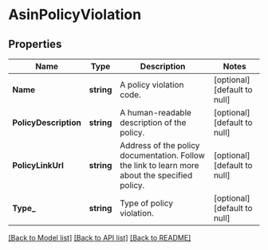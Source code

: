# AsinPolicyViolation

## Properties
Name | Type | Description | Notes
------------ | ------------- | ------------- | -------------
**Name** | **string** | A policy violation code. | [optional] [default to null]
**PolicyDescription** | **string** | A human-readable description of the policy. | [optional] [default to null]
**PolicyLinkUrl** | **string** | Address of the policy documentation. Follow the link to learn more about the specified policy. | [optional] [default to null]
**Type_** | **string** | Type of policy violation. | [optional] [default to null]

[[Back to Model list]](../README.md#documentation-for-models) [[Back to API list]](../README.md#documentation-for-api-endpoints) [[Back to README]](../README.md)

